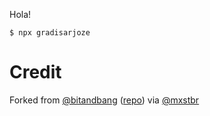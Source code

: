 Hola!

```
$ npx gradisarjoze
```

# Credit

Forked from [@bitandbang](https://twitter.com/bitandbang/status/1075473070368919552) ([repo](https://github.com/bnb/bitandbang)) via [@mxstbr](https://github.com/mxstbr/)
